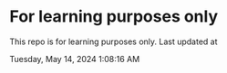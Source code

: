 # For learning purposes only
This repo is for learning purposes only.
Last updated at

Tuesday, May 14, 2024 1:08:16 AM

